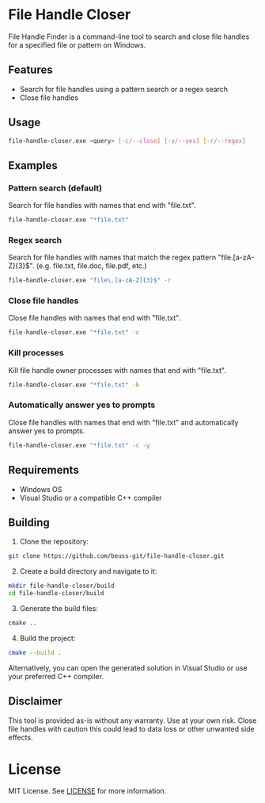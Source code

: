 # File Handle Closer

File Handle Finder is a command-line tool to search and close file handles for a specified file or pattern on Windows.

## Features

- Search for file handles using a pattern search or a regex search
- Close file handles

## Usage

```bash
file-handle-closer.exe <query> [-c/--close] [-y/--yes] [-r/--regex]
```

## Examples

### Pattern search (default)

Search for file handles with names that end with "file.txt".

```bash
file-handle-closer.exe "*file.txt"
```

### Regex search

Search for file handles with names that match the regex pattern "file\.[a-zA-Z]{3}$". (e.g. file.txt, file.doc,
file.pdf, etc.)

```bash
file-handle-closer.exe "file\.[a-zA-Z]{3}$" -r
```

### Close file handles

Close file handles with names that end with "file.txt".

```bash
file-handle-closer.exe "*file.txt" -c
```

### Kill processes

Kill file handle owner processes with names that end with "file.txt".

```bash
file-handle-closer.exe "*file.txt" -k
```

### Automatically answer yes to prompts

Close file handles with names that end with "file.txt" and automatically answer yes to prompts.

```bash
file-handle-closer.exe "*file.txt" -c -y
```

## Requirements

- Windows OS
- Visual Studio or a compatible C++ compiler

## Building

1. Clone the repository:

```bash
git clone https://github.com/beuss-git/file-handle-closer.git
```

2. Create a build directory and navigate to it:

```bash
mkdir file-handle-closer/build
cd file-handle-closer/build
```

3. Generate the build files:

```bash
cmake ..
```

4. Build the project:

```bash
cmake --build .
```

Alternatively, you can open the generated solution in Visual Studio or use your preferred C++ compiler.

## Disclaimer

This tool is provided as-is without any warranty. Use at your own risk.
Close file handles with caution this could lead to data loss or other unwanted side effects.

# License

MIT License. See [LICENSE](LICENSE) for more information.